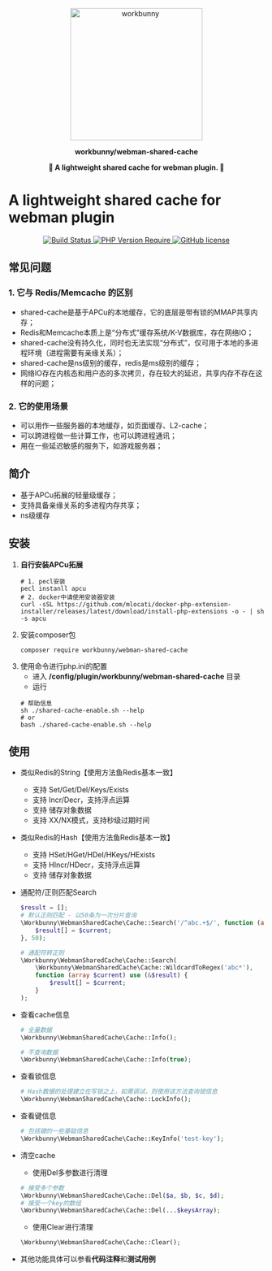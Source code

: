 <p align="center"><img width="260px" src="https://chaz6chez.cn/images/workbunny-logo.png" alt="workbunny"></p>

**<p align="center">workbunny/webman-shared-cache</p>**

**<p align="center">🐇 A lightweight shared cache for webman plugin. 🐇</p>**

# A lightweight shared cache for webman plugin


<div align="center">
    <a href="https://github.com/workbunny/webman-shared-cache/actions">
        <img src="https://github.com/workbunny/webman-shared-cache/actions/workflows/CI.yml/badge.svg" alt="Build Status">
    </a>
    <a href="https://github.com/workbunny/webman-shared-cache/blob/main/composer.json">
        <img alt="PHP Version Require" src="http://poser.pugx.org/workbunny/webman-shared-cache/require/php">
    </a>
    <a href="https://github.com/workbunny/webman-shared-cache/blob/main/LICENSE">
        <img alt="GitHub license" src="http://poser.pugx.org/workbunny/webman-shared-cache/license">
    </a>

</div>

## 常见问题

### 1. 它与 Redis/Memcache 的区别

- shared-cache是基于APCu的本地缓存，它的底层是带有锁的MMAP共享内存；
- Redis和Memcache本质上是“分布式”缓存系统/K-V数据库，存在网络IO；
- shared-cache没有持久化，同时也无法实现“分布式”，仅可用于本地的多进程环境（进程需要有亲缘关系）；
- shared-cache是ns级别的缓存，redis是ms级别的缓存；
- 网络IO存在内核态和用户态的多次拷贝，存在较大的延迟，共享内存不存在这样的问题；

### 2. 它的使用场景

- 可以用作一些服务器的本地缓存，如页面缓存、L2-cache；
- 可以跨进程做一些计算工作，也可以跨进程通讯；
- 用在一些延迟敏感的服务下，如游戏服务器；

## 简介

- 基于APCu拓展的轻量级缓存；
- 支持具备亲缘关系的多进程内存共享；
- ns级缓存

## 安装

1. **自行安装APCu拓展**
	```shell
	# 1. pecl安装
	pecl instanll apcu
	# 2. docker中请使用安装器安装
	curl -sSL https://github.com/mlocati/docker-php-extension-installer/releases/latest/download/install-php-extensions -o - | sh -s apcu
	```
2. 安装composer包
    ```shell
    composer require workbunny/webman-shared-cache
    ```
3. 使用命令进行php.ini的配置
    - 进入 **/config/plugin/workbunny/webman-shared-cache** 目录
    - 运行
	```shell
    # 帮助信息
    sh ./shared-cache-enable.sh --help
    # or
    bash ./shared-cache-enable.sh --help
    ```

## 使用

- 类似Redis的String【使用方法鱼Redis基本一致】
  - 支持 Set/Get/Del/Keys/Exists
  - 支持 Incr/Decr，支持浮点运算
  - 支持 储存对象数据
  - 支持 XX/NX模式，支持秒级过期时间

- 类似Redis的Hash【使用方法鱼Redis基本一致】
  - 支持 HSet/HGet/HDel/HKeys/HExists 
  - 支持 HIncr/HDecr，支持浮点运算
  - 支持 储存对象数据
  
- 通配符/正则匹配Search
  ```php
  $result = [];
  # 默认正则匹配 - 以50条为一次分片查询
  \Workbunny\WebmanSharedCache\Cache::Search('/^abc.+$/', function (array $current) use (&$result) {
      $result[] = $current;
  }, 50);
  
  # 通配符转正则
  \Workbunny\WebmanSharedCache\Cache::Search(
      \Workbunny\WebmanSharedCache\Cache::WildcardToRegex('abc*'),
      function (array $current) use (&$result) {
          $result[] = $current;
      }
  );
  ```

- 查看cache信息
  ```php
  # 全量数据
  \Workbunny\WebmanSharedCache\Cache::Info();
  
  # 不查询数据
  \Workbunny\WebmanSharedCache\Cache::Info(true);
  ```
  
- 查看锁信息
  ```php
  # Hash数据的处理建立在写锁之上，如需调试，则使用该方法查询锁信息
  \Workbunny\WebmanSharedCache\Cache::LockInfo();
  ```

- 查看键信息
  ```php
  # 包括键的一些基础信息
  \Workbunny\WebmanSharedCache\Cache::KeyInfo('test-key');
  ```
  
- 清空cache
  - 使用Del多参数进行清理
  ```php
  # 接受多个参数
  \Workbunny\WebmanSharedCache\Cache::Del($a, $b, $c, $d);
  # 接受一个key的数组
  \Workbunny\WebmanSharedCache\Cache::Del(...$keysArray);
  ```
  - 使用Clear进行清理
  ```php
  \Workbunny\WebmanSharedCache\Cache::Clear();
  ```
  
- 其他功能具体可以参看**代码注释**和**测试用例**
